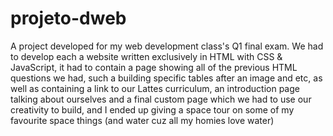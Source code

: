 # projeto-dweb
A project developed for my web development class's Q1 final exam. We had to develop each a website written exclusively in HTML with CSS & JavaScript, it had to contain a page showing all of the previous HTML questions we had, such a building specific tables after an image and etc, as well as containing a link to our Lattes curriculum, an introduction page talking about ourselves and a final custom page which we had to use our creativity to build, and I ended up giving a space tour on some of my favourite space things (and water cuz all my homies love water)
